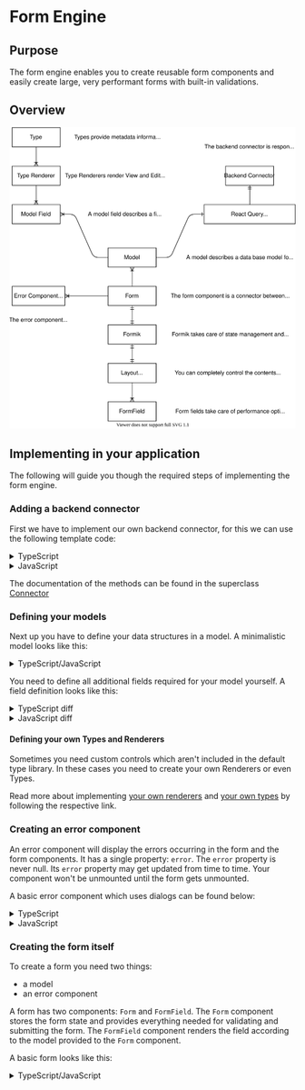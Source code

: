 # Form Engine

## Purpose

The form engine enables you to create reusable form components and easily create large, very performant forms with built-in validations.

## Overview

<p align="center">
  <img src="assets/FormEngine/Overview.svg" alt="Form Engine & Model system overview">
</p>

## Implementing in your application

The following will guide you though the required steps of implementing the form engine.

### Adding a backend connector

First we have to implement our own backend connector, for this we can use the following template code:

<details>
    <summary>TypeScript</summary>
    
```typescript
import {Connector, ModelFieldName, ResponseMeta} from "components-care";

class BackendConnector<KeyT extends ModelFieldName> extends Connector<KeyT> {
    async index(
		params: Partial<IDataGridLoadDataParameters> | undefined    
    ): Promise<[Record<KeyT, unknown>[], ResponseMeta]> {
        throw new Error("Not implemented");
    }

    async create(
        data: Record<string, unknown>
    ): Promise<Record<KeyT, unknown>> {
        throw new Error("Not implemented");
    }

    async read(id: string): Promise<Record<KeyT, unknown>> {
        throw new Error("Not implemented");
    }

    async update(
        data: Record<ModelFieldName, unknown>
    ): Promise<Record<KeyT, unknown>> {
        throw new Error("Not implemented");
    }

    async delete(id: string): Promise<void> {
        throw new Error("Not implemented");
    }
/* Only implement if your backend can handle multiple deletes in one request
	async deleteMultiple(ids: string[]): Promise<void> {
		return super.deleteMultiple(ids);
	}
*/
/* Only implement if your backend can handle delete all requests
	deleteAdvanced = async (req: AdvancedDeleteRequest) => {
        throw new Error("Not implemented");
    };
*/
/* Define if your backend supports data exporters
	dataGridExporters = undefined;
*/
}

export default BackendConnector;

````
</details>

<details>
    <summary>JavaScript</summary>

```javascript
import {Connector, ModelFieldName} from "components-care";

class BackendConnector extends Connector {
    async index(params) {
        throw new Error("Not implemented");
    }

    async create(data) {
        throw new Error("Not implemented");
    }

    async read(id) {
        throw new Error("Not implemented");
    }

    async update(data) {
        throw new Error("Not implemented");
    }

    async delete(id) {
        throw new Error("Not implemented");
    }
/* Only implement if your backend can handle multiple deletes in one request
	async deleteMultiple(ids) {
		return super.deleteMultiple(ids);
	}
*/
/* Only implement if your backend can handle delete all requests
	deleteAdvanced = async (req) => {
        throw new Error("Not implemented");
    };
*/
/* Define if your backend supports data exporters
	dataGridExporters = undefined;
*/
}

export default BackendConnector;
````

</details>

The documentation of the methods can be found in the superclass [Connector](../src/backend-integration/Connector/Connector.ts)

### Defining your models

Next up you have to define your data structures in a model. A minimalistic model looks like this:

<details>
	<summary>TypeScript/JavaScript</summary>
    
```typescript
import {Model, ModelDataTypeStringRendererMUI, ModelVisibilityDisabled, ModelVisibilityHidden} from "components-care";
import BackendConnector from "./BackendConnector";

const NameModel = new Model(
    "name-model-id",
    {
        id: {
            type: new ModelDataTypeStringRendererMUI(),
            visibility: {
                overview: ModelVisibilityDisabled,
                edit: ModelVisibilityHidden,
                create: ModelVisibilityDisabled,
            },
            getLabel: () => "ID",
            customData: null,
        },
    },
    new BackendConnector()
);

export default NameModel;

````


</details>

You need to define all additional fields required for your model yourself. A field definition looks like this:

<details>
	<summary>TypeScript diff</summary>

```diff
--- example.ts
+++ example-with-field.ts
@@ -14,6 +14,21 @@
             getLabel: () => "ID",
             customData: null,
         },
+        field_name: {
+            type: new ModelDataTypeStringRendererMUI(), // define your type & renderer here
+            visibility: { // modify to your liking
+                overview: ModelVisibilityDisabled,
+                edit: ModelVisibilityHidden,
+                create: ModelVisibilityDisabled,
+            },
+            getLabel: () => "Field name", // to use i18n: i18n.t.bind(null, "namespace:translation.key")
+            getDefaultValue: () => "Default value, do not define to set no default value", // supports async
+            validate: (value: string, values: Record<string, unknown>): string | null => {
+                if (value !== "valid") return "Value is not 'valid'!";
+                return null; // no validation errors
+            },
+            filterable: true, // optional, used for BackendDataGrid, defualts to false
+            sortable: true, // optional, used for BackendDataGrid, defualts to false
+            onChange: ( // optional on change hook
+                value: string,
+                model: Model<string, PageVisibility, null>,
+                setFieldValue: (field: string, value: unknown, shouldValidate?: boolean) => void
+            ): string => {
+                // you can modify the model itself in here, useful for e.g.: implementing conditional enums
+                return value;
+            },
+            customData: null,
+        },
     },
     new BackendConnector()
 );
````

</details>

<details>
	<summary>JavaScript diff</summary>

```diff
--- example.js
+++ example-with-field.js
@@ -14,6 +14,21 @@
             getLabel: () => "ID",
             customData: null,
         },
+        field_name: {
+            type: new ModelDataTypeStringRendererMUI(), // define your type & renderer here
+            visibility: { // modify to your liking
+                overview: ModelVisibilityDisabled,
+                edit: ModelVisibilityHidden,
+                create: ModelVisibilityDisabled,
+            },
+            getLabel: () => "Field name", // to use i18n: i18n.t.bind(null, "namespace:translation.key")
+            getDefaultValue: () => "Default value, do not define to set no default value", // supports async
+            validate: (value, values) => {
+                if (value !== "valid") return "Value is not 'valid'!";
+                return null; // no validation errors
+            },
+            filterable: true, // optional, used for BackendDataGrid, defualts to false
+            sortable: true, // optional, used for BackendDataGrid, defualts to false
+            onChange: (value, model, setFieldValue) => { // optional on change hook
+                // you can modify the model itself in here, useful for e.g.: implementing conditional enums
+                return value;
+            },
+            customData: null,
+        },
     },
     new BackendConnector()
 );
```

</details>

#### Defining your own Types and Renderers

Sometimes you need custom controls which aren't included in the default type library. In these cases you need to create your own Renderers or even Types.

Read more about implementing [your own renderers](../src/backend-integration/Model/Types/Renderers/README.md) and [your own types](../src/backend-integration/Model/Types/README.md) by following the respective link.

### Creating an error component

An error component will display the errors occurring in the form and the form components. It has a single property: `error`.
The `error` property is never null. Its `error` property may get updated from time to time.
Your component won't be unmounted until the form gets unmounted.

A basic error component which uses dialogs can be found below:

<details>
	<summary>TypeScript</summary>
	
```tsx
import React, {useEffect} from "react";
import {ErrorDialog, ErrorComponentProps, useDialogContext} from "components-care"

const ErrorComponent = (props: ErrorComponentProps) => {
    const propError = props.error;

    const [pushDialog] = useDialogContext();

    useEffect(() => {
    	pushDialog(
    		<ErrorDialog
    			title={"An error occurred"}
    			message={propError.message}
    			buttons={[
    				{
    					text: "Okay",
    					autoFocus: true,
    				},
    			]}
    		/>
    	);
    	// eslint-disable-next-line react-hooks/exhaustive-deps
    }, [propError]);

    return <></>;

};

export default React.memo(ErrorComponent);

````

</details>


<details>
	<summary>JavaScript</summary>

```jsx
import React, {useEffect} from "react";
import {ErrorDialog, ErrorComponentProps, useDialogContext} from "components-care"

const ErrorComponent = (props) => {
	const propError = props.error;

	const [pushDialog] = useDialogContext();

	useEffect(() => {
		pushDialog(
			<ErrorDialog
				title={"An error occurred"}
				message={propError.message}
				buttons={[
					{
						text: "Okay",
						autoFocus: true,
					},
				]}
			/>
		);
		// eslint-disable-next-line react-hooks/exhaustive-deps
	}, [propError]);

	return <></>;
};

export default React.memo(ErrorComponent);
````

</details>

### Creating the form itself

To create a form you need two things:

- a model
- an error component

A form has two components: `Form` and `FormField`.
The `Form` component stores the form state and provides everything needed for validating and submitting the form.
The `FormField` component renders the field according to the model provided to the `Form` component.

A basic form looks like this:

<details>
	<summary>TypeScript/JavaScript</summary>

```tsx
<Form
	model={NameModel}
	id={null || "id"} // null for create new, "id" for edit existing
	errorComponent={ErrorComponent}
	renderConditionally
>
	{({ isSubmitting, values, submit }) => (
		<>
			<FormField name={"field-name"} />
			<Button
				disabled={isSubmitting}
				onClick={async () => {
					try {
						await submit();
						console.log("Submitted");
					} catch (e) {
						console.log("Validation errors:", e);
					}
				}}
			/>
		</>
	)}
</Form>
```

</details>
